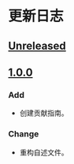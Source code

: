 # 更新日志

## [Unreleased]

## [1.0.0]

### Add

- 创建贡献指南。

### Change

- 重构自述文件。

[Unreleased]: https://github.com/NSDN/nya-client/compare/v1.0.0...HEAD
[1.0.0]: https://github.com/NSDN/nya-client/release/tag/v1.0.0
